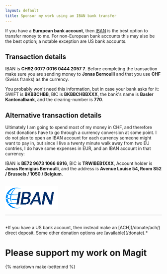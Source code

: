 ```yaml
---
layout: default
title: Sponsor my work using an IBAN bank transfer
---
```


If you have a **European bank account**, then
[IBAN](https://en.wikipedia.org/wiki/International_Bank_Account_Number)
is the best option to transfer money to me.  For non-European bank
accounts this may also be the best option; a notable exception are US
bank accounts.

<h2>Transaction details</h2>

IBAN is **CH92 0077 0016 0444 2057 7**.  Before completing the transaction make
sure you are sending money to **Jonas Bernoulli** and that you use **CHF**
(Swiss franks) as the currency.

You probably won't need this information, but in case your bank asks for it:
SWIFT is **BKBBCHBB**, BIC is **BKBBCHBBXXX**, the bank's name is **Basler
Kantonalbank**, and the clearing-number is **770**.

<h2>Alternative transaction details</h2>

Ultimately I am going to spend most of my money in CHF, and therefore most
donations have to go through a currency conversion at some point.  I do not
plan to open an IBAN account for each currency someone might want to pay in,
but since I live a twenty minute walk away from two EU contries, I do have
some expenses in EUR, and an IBAN account in that currency:

IBAN is **BE72 9673 1066 6916**, BIC is **TRWIBEB1XXX**, Account holder is
**Jonas Remigius Bernoulli**, and the address is **Avenue Louise 54, Room S52 /
Brussels / 1050 / Belgium**.

<br><img class="paylogo" src="/assets/donate/iban.png"><br>

<hr>
<br>
*If you have a US bank account, then instead make an [ACH](/donate/ach/)
direct deposit.  Some other donation options are [available](/donate).*

# Please support my work on Magit
{% markdown make-better.md %}

